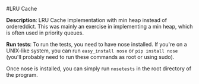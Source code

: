 #LRU Cache

**Description**:
LRU Cache implementation with min heap instead of ordereddict.
This was mainly an exercise in implementing a min heap, which is often used in priority queues.

**Run tests**:
To run the tests, you need to have nose installed. If you're on a UNIX-like system, you can run `easy_install nose` or `pip install nose` 
(you'll probably need to run these commands as root or using sudo).

Once nose is installed, you can simply run `nosetests` in the root directory of the program.


